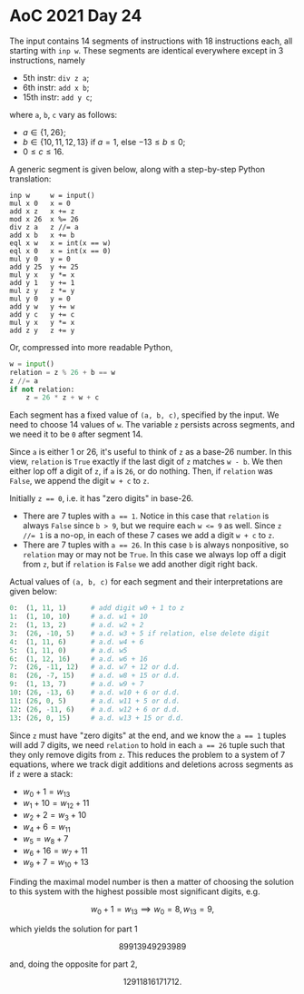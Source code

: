 # AoC 2021 Day 24

The input contains 14 segments of instructions with 18 instructions each, all starting with `inp w`. These segments are identical everywhere except in 3 instructions, namely

* 5th instr: `div z a`;
* 6th instr: `add x b`;
* 15th instr: `add y c`;

where `a`, `b`, `c` vary as follows:

* $a \in \{1, 26\}$;
* $b \in \{10, 11, 12, 13\}$ if $a = 1$, else $-13 \leq b \leq 0$;
* $0 \leq c \leq 16$.

A generic segment is given below, along with a step-by-step Python translation:

```
inp w     w = input()
mul x 0   x = 0
add x z   x += z
mod x 26  x %= 26
div z a   z //= a
add x b   x += b
eql x w   x = int(x == w)
eql x 0   x = int(x == 0)
mul y 0   y = 0
add y 25  y += 25
mul y x   y *= x
add y 1   y += 1
mul z y   z *= y
mul y 0   y = 0
add y w   y += w
add y c   y += c
mul y x   y *= x
add z y   z += y
```

Or, compressed into more readable Python,

```py
w = input()
relation = z % 26 + b == w
z //= a
if not relation:
    z = 26 * z + w + c
```

Each segment has a fixed value of `(a, b, c)`, specified by the input. We need to choose 14 values of `w`. The variable `z` persists across segments, and we need it to be `0` after segment 14.

Since `a` is either 1 or 26, it's useful to think of `z` as a base-26 number. In this view, `relation` is `True` exactly if the last digit of `z` matches `w - b`. We then either lop off a digit of `z`, if `a` is `26`, or do nothing. Then, if `relation` was `False`, we append the digit `w + c` to `z`.

Initially `z == 0`, i.e. it has "zero digits" in base-26.

* There are 7 tuples with `a == 1`. Notice in this case that `relation` is always `False` since `b > 9`, but we require each `w <= 9` as well. Since `z //= 1` is a no-op, in each of these 7 cases we add a digit `w + c` to `z`.
* There are 7 tuples with `a == 26`. In this case `b` is always nonpositive, so `relation` may or may not be `True`. In this case we always lop off a digit from `z`, but if `relation` is `False` we add another digit right back.

Actual values of `(a, b, c)` for each segment and their interpretations are given below:

```py
0:  (1, 11, 1)      # add digit w0 + 1 to z
1:  (1, 10, 10)     # a.d. w1 + 10
2:  (1, 13, 2)      # a.d. w2 + 2
3:  (26, -10, 5)    # a.d. w3 + 5 if relation, else delete digit
4:  (1, 11, 6)      # a.d. w4 + 6
5:  (1, 11, 0)      # a.d. w5
6:  (1, 12, 16)     # a.d. w6 + 16
7:  (26, -11, 12)   # a.d. w7 + 12 or d.d.
8:  (26, -7, 15)    # a.d. w8 + 15 or d.d.
9:  (1, 13, 7)      # a.d. w9 + 7
10: (26, -13, 6)    # a.d. w10 + 6 or d.d.
11: (26, 0, 5)      # a.d. w11 + 5 or d.d.
12: (26, -11, 6)    # a.d. w12 + 6 or d.d.
13: (26, 0, 15)     # a.d. w13 + 15 or d.d.
```

Since `z` must have "zero digits" at the end, and we know the `a == 1` tuples will add 7 digits, we need `relation` to hold in each `a == 26` tuple such that they only remove digits from `z`. This reduces the problem to a system of 7 equations, where we track digit additions and deletions across segments as if `z` were a stack:

* $w_0 + 1 = w_{13}$
* $w_1 + 10 = w_{12} + 11$
* $w_2 + 2 = w_3 + 10$
* $w_4 + 6 = w_{11}$
* $w_5 = w_8 + 7$
* $w_6 + 16 = w_7 + 11$
* $w_9 + 7 = w_{10} + 13$

Finding the maximal model number is then a matter of choosing the solution to this system with the highest possible most significant digits, e.g.

$$w_0 + 1 = w_{13} \implies w_0 = 8, w_{13} = 9,$$

which yields the solution for part 1

$$89913949293989$$

and, doing the opposite for part 2,

$$12911816171712.$$